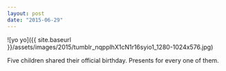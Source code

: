 ```yaml
---
layout: post
date: "2015-06-29"
---
```


![yo yo]({{ site.baseurl }}/assets/images/2015/tumblr_nqpplhX1cN1r16syio1_1280-1024x576.jpg)

Five children shared their official birthday. Presents for every one of them.
